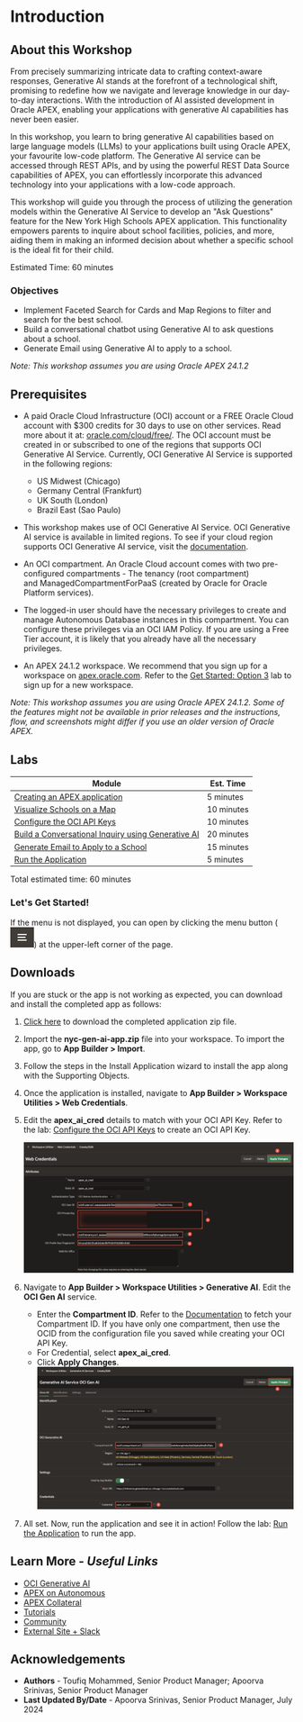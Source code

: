 # Introduction

## About this Workshop

From precisely summarizing intricate data to crafting context-aware responses, Generative AI stands at the forefront of a technological shift, promising to redefine how we navigate and leverage knowledge in our day-to-day interactions. With the introduction of AI assisted development in Oracle APEX, enabling your applications with generative AI capabilities has never been easier.

In this workshop, you learn to bring generative AI capabilities based on large language models (LLMs) to your applications built using Oracle APEX, your favourite low-code platform. The Generative AI service can be accessed through REST APIs, and by using the powerful REST Data Source capabilities of APEX, you can effortlessly incorporate this advanced technology into your applications with a low-code approach.

<!-- ## What is OCI Generative AI service?

[Oracle Cloud Infrastructure Generative AI](https://www.oracle.com/artificial-intelligence/generative-ai/large-language-models/) is a fully managed service that provides a set of state-of-the-art, customizable large language models (LLMs) that cover a wide range of use cases for text generation. Generative AI currently supports the following pre-trained foundational models available from Meta and Cohere:

- Llama 2
- Command
- Summarize
- Embed

You can read more about these models from the [documentation](https://docs.oracle.com/en-us/iaas/Content/generative-ai/pretrained-models.htm). -->

This workshop will guide you through the process of utilizing the generation models within the Generative AI Service to develop an "Ask Questions" feature for the New York High Schools APEX application. This functionality empowers parents to inquire about school facilities, policies, and more, aiding them in making an informed decision about whether a specific school is the ideal fit for their child.

Estimated Time: 60 minutes

### **Objectives**

* Implement Faceted Search for Cards and Map Regions to filter and search for the best school.
* Build a conversational chatbot using Generative AI to ask questions about a school.
* Generate Email using Generative AI to apply to a school.

*Note: This workshop assumes you are using Oracle APEX 24.1.2*

## Prerequisites

- A paid Oracle Cloud Infrastructure (OCI) account or a FREE Oracle Cloud account with $300 credits for 30 days to use on other services. Read more about it at: [oracle.com/cloud/free/](https://www.oracle.com/cloud/free/). The OCI account must be created in or subscribed to one of the regions that supports OCI Generative AI Service. Currently, OCI Generative AI Service is supported in the following regions:

    - US Midwest (Chicago)
    - Germany Central (Frankfurt)
    - UK South (London)
    - Brazil East (Sao Paulo)

- This workshop makes use of OCI Generative AI Service. OCI Generative AI service is available in limited regions. To see if your cloud region supports OCI Generative AI service, visit the [documentation](https://docs.oracle.com/en-us/iaas/Content/generative-ai/overview.htm#regions).

- An OCI compartment. An Oracle Cloud account comes with two pre-configured compartments - The tenancy (root compartment) and ManagedCompartmentForPaaS (created by Oracle for Oracle Platform services).

- The logged-in user should have the necessary privileges to create and manage Autonomous Database instances in this compartment. You can configure these privileges via an OCI IAM Policy. If you are using a Free Tier account, it is likely that you already have all the necessary privileges.

- An APEX 24.1.2 workspace. We recommend that you sign up for a workspace on [apex.oracle.com](https://apex.oracle.com). Refer to the [Get Started: Option 3](?lab=1-sign-up-apex#Option3:apexoraclecom) lab to sign up for a new workspace.

*Note: This workshop assumes you are using Oracle APEX 24.1.2. Some of the features might not be available in prior releases and the instructions, flow, and screenshots might differ if you use an older version of Oracle APEX.*

## Labs

| Module | Est. Time |
| --- | --- |
| [Creating an APEX application](?lab=1-create-app) | 5 minutes |
| [Visualize Schools on a Map](?lab=2-schools-on-map) | 10 minutes |
| [Configure the OCI API Keys](?lab=3-configure-oci) | 10 minutes |
| [Build a Conversational Inquiry using Generative AI](?lab=4-using-genai) | 20 minutes |
| [Generate Email to Apply to a School](?lab=5-apply-to-school) | 15 minutes |
| [Run the Application](?lab=6-run-app) | 5 minutes |

Total estimated time: 60 minutes

### **Let's Get Started!**

If the menu is not displayed, you can open by clicking the menu button (![Menu icon](./images/menu-button.png)) at the upper-left corner of the page.

## Downloads

If you are stuck or the app is not working as expected, you can download and install the completed app as follows:

1. [Click here](https://c4u04.objectstorage.us-ashburn-1.oci.customer-oci.com/p/EcTjWk2IuZPZeNnD_fYMcgUhdNDIDA6rt9gaFj_WZMiL7VvxPBNMY60837hu5hga/n/c4u04/b/livelabsfiles/o/labfiles/nyc-gen-ai-app.zip) to download the completed application zip file.

2. Import the **nyc-gen-ai-app.zip** file into your workspace. To import the app, go to **App Builder > Import**.

3. Follow the steps in the Install Application wizard to install the app along with the Supporting Objects.

4. Once the application is installed, navigate to **App Builder > Workspace Utilities > Web Credentials**.

5. Edit the **apex\_ai\_cred** details to match with your OCI API Key. Refer to the lab: [Configure the OCI API Keys](?lab=3-configure-oci) to create an OCI API Key.

     ![Web Credentials page](images/edit-web-cred.png " ")
6. Navigate to **App Builder > Workspace Utilities > Generative AI**. Edit the **OCI Gen AI** service.

    - Enter the **Compartment ID**. Refer to the [Documentation](https://docs.oracle.com/en-us/iaas/Content/GSG/Tasks/contactingsupport_topic-Locating_Oracle_Cloud_Infrastructure_IDs.htm#:~:text=Finding%20the%20OCID%20of%20a,displayed%20next%20to%20each%20compartment.) to fetch your Compartment ID. If you have only one compartment, then use the OCID from the configuration file you saved while creating your OCI API Key.
    - For Credential, select **apex\_ai\_cred**.
    - Click **Apply Changes**.
    ![Generative AI page](images/edit-oci-genai.png " ")

7. All set. Now, run the application and see it in action! Follow the lab: [Run the Application](?lab=6-run-app) to run the app.

## Learn More - *Useful Links*

- [OCI Generative AI](https://www.oracle.com/artificial-intelligence/generative-ai/large-language-models/)
- [APEX on Autonomous](https://apex.oracle.com/autonomous)
- [APEX Collateral](https://www.oracle.com/database/technologies/appdev/apex/collateral.html)
- [Tutorials](https://apex.oracle.com/en/learn/tutorials)
- [Community](https://apex.oracle.com/community)
- [External Site + Slack](http://apex.world)

## Acknowledgements

 - **Authors** - Toufiq Mohammed, Senior Product Manager; Apoorva Srinivas, Senior Product Manager
 - **Last Updated By/Date** - Apoorva Srinivas, Senior Product Manager, July 2024
